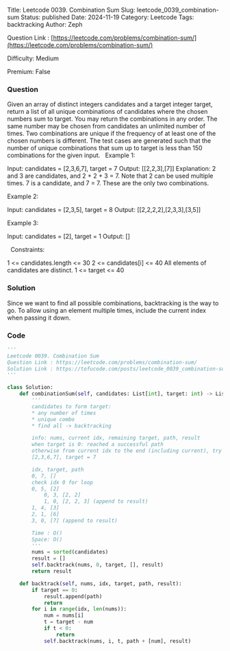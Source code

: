 Title: Leetcode 0039. Combination Sum
Slug: leetcode_0039_combination-sum
Status: published
Date: 2024-11-19
Category: Leetcode
Tags: backtracking
Author: Zeph

Question Link : [https://leetcode.com/problems/combination-sum/](https://leetcode.com/problems/combination-sum/)

Difficulty: Medium

Premium: False

### Question
Given an array of distinct integers candidates and a target integer target, return a list of all unique combinations of candidates where the chosen numbers sum to target. You may return the combinations in any order.
The same number may be chosen from candidates an unlimited number of times. Two combinations are unique if the frequency of at least one of the chosen numbers is different.
The test cases are generated such that the number of unique combinations that sum up to target is less than 150 combinations for the given input.
 
Example 1:

Input: candidates = [2,3,6,7], target = 7
Output: [[2,2,3],[7]]
Explanation:
2 and 3 are candidates, and 2 + 2 + 3 = 7. Note that 2 can be used multiple times.
7 is a candidate, and 7 = 7.
These are the only two combinations.

Example 2:

Input: candidates = [2,3,5], target = 8
Output: [[2,2,2,2],[2,3,3],[3,5]]

Example 3:

Input: candidates = [2], target = 1
Output: []

 
Constraints:

1 <= candidates.length <= 30
2 <= candidates[i] <= 40
All elements of candidates are distinct.
1 <= target <= 40

### Solution

Since we want to find all possible combinations, backtracking is the way to go. To allow using an element multiple times, include the current index when passing it down.

### Code
```python
'''
Leetcode 0039. Combination Sum
Question Link : https://leetcode.com/problems/combination-sum/
Solution Link : https://tofucode.com/posts/leetcode_0039_combination-sum.html
'''

class Solution:
    def combinationSum(self, candidates: List[int], target: int) -> List[List[int]]:
        '''
        candidates to form target:
        * any number of times
        * unique combo
        * find all -> backtracking

        info: nums, current idx, remaining target, path, result
        when target is 0: reached a successful path
        otherwise from current idx to the end (including current), try and take that num
        [2,3,6,7], target = 7

        idx, target, path
        0, 7, []
        check idx 0 for loop
        0, 5, [2]
            0, 3, [2, 2]
            1, 0, [2, 2, 3] (append to result)
        1, 4, [3]
        2, 1, [6]
        3, 0, [7] (append to result)

        Time : O()
        Space: O()
        '''
        nums = sorted(candidates)
        result = []
        self.backtrack(nums, 0, target, [], result)
        return result

    def backtrack(self, nums, idx, target, path, result):
        if target == 0:
            result.append(path)
            return
        for i in range(idx, len(nums)):
            num = nums[i]
            t = target - num
            if t < 0:
                return
            self.backtrack(nums, i, t, path + [num], result)

```

